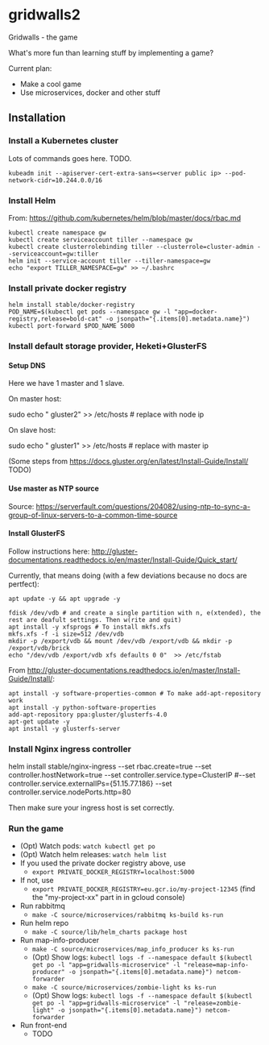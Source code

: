 # gridwalls2
Gridwalls - the game

What's more fun than learning stuff by implementing a game?

Current plan:
- Make a cool game
- Use microservices, docker and other stuff

## Installation

### Install a Kubernetes cluster

Lots of commands goes here. TODO.

`kubeadm init --apiserver-cert-extra-sans=<server public ip> --pod-network-cidr=10.244.0.0/16`

### Install Helm

From: https://github.com/kubernetes/helm/blob/master/docs/rbac.md

```
kubectl create namespace gw
kubectl create serviceaccount tiller --namespace gw
kubectl create clusterrolebinding tiller --clusterrole=cluster-admin --serviceaccount=gw:tiller
helm init --service-account tiller --tiller-namespace=gw
echo "export TILLER_NAMESPACE=gw" >> ~/.bashrc
```

### Install private docker registry

```
helm install stable/docker-registry
POD_NAME=$(kubectl get pods --namespace gw -l "app=docker-registry,release=bold-cat" -o jsonpath="{.items[0].metadata.name}")
kubectl port-forward $POD_NAME 5000
```

### Install default storage provider, Heketi+GlusterFS

#### Setup DNS

Here we have 1 master and 1 slave.

On master host:

sudo echo "<node ip> gluster2" >> /etc/hosts # replace with node ip

On slave host:

sudo echo "<master ip> gluster1" >> /etc/hosts # replace with master ip

(Some steps from https://docs.gluster.org/en/latest/Install-Guide/Install/ TODO)

#### Use master as NTP source

Source: https://serverfault.com/questions/204082/using-ntp-to-sync-a-group-of-linux-servers-to-a-common-time-source



#### Install GlusterFS

Follow instructions here: http://gluster-documentations.readthedocs.io/en/master/Install-Guide/Quick_start/

Currently, that means doing (with a few deviations because no docs are pertfect):
```
apt update -y && apt upgrade -y

fdisk /dev/vdb # and create a single partition with n, e(xtended), the rest are deafult settings. Then w(rite and quit)
apt install -y xfsprogs # To install mkfs.xfs
mkfs.xfs -f -i size=512 /dev/vdb
mkdir -p /export/vdb && mount /dev/vdb /export/vdb && mkdir -p /export/vdb/brick
echo "/dev/vdb /export/vdb xfs defaults 0 0"  >> /etc/fstab
```

From http://gluster-documentations.readthedocs.io/en/master/Install-Guide/Install/:

```
apt install -y software-properties-common # To make add-apt-repository work
apt install -y python-software-properties
add-apt-repository ppa:gluster/glusterfs-4.0
apt-get update -y
apt install -y glusterfs-server
```


### Install Nginx ingress controller

helm install stable/nginx-ingress --set rbac.create=true --set controller.hostNetwork=true --set controller.service.type=ClusterIP #--set controller.service.externalIPs={51.15.77.186} --set controller.service.nodePorts.http=80

Then make sure your ingress host is set correctly.

### Run the game

* (Opt) Watch pods: `watch kubectl get po`
* (Opt) Watch helm releases: `watch helm list`
* If you used the private docker registry above, use
  * `export PRIVATE_DOCKER_REGISTRY=localhost:5000`
* If not, use
  * `export PRIVATE_DOCKER_REGISTRY=eu.gcr.io/my-project-12345` (find the "my-project-xx" part in in gcloud
    console)
* Run rabbitmq
  * `make -C source/microservices/rabbitmq ks-build ks-run`
* Run helm repo
  * `make -C source/lib/helm_charts package host`
* Run map-info-producer
  * `make -C source/microservices/map_info_producer ks ks-run`
  * (Opt) Show logs: `kubectl logs -f --namespace default $(kubectl get po -l "app=gridwalls-microservice" -l "release=map-info-producer" -o jsonpath="{.items[0].metadata.name}") netcom-forwarder`
  * `make -C source/microservices/zombie-light ks ks-run`
  * (Opt) Show logs: `kubectl logs -f --namespace default $(kubectl get po -l "app=gridwalls-microservice" -l "release=zombie-light" -o jsonpath="{.items[0].metadata.name}") netcom-forwarder`
* Run front-end
  * TODO
